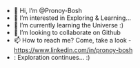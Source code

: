- 👋 Hi, I’m @Pronoy-Bosh
- 👀 I’m interested in Exploring & Learning...
- 🌱 I’m currently learning the Universe :)
- 💞️ I’m looking to collaborate on Github
- 📫 How to reach me? Come, take a look - https://www.linkedin.com/in/pronoy-bosh
- : Exploration continues... :)
